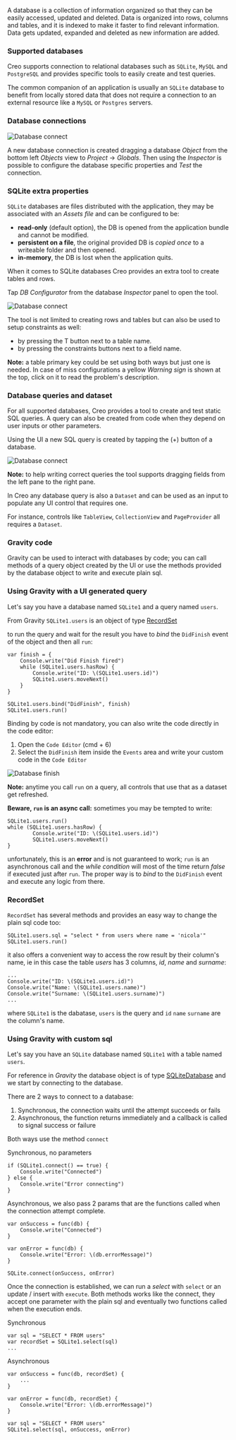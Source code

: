 A database is a collection of information organized so that they can be easily accessed, updated and deleted.
Data is organized into rows, columns and tables, and it is indexed to make it faster to find relevant information. Data gets updated, expanded and deleted as new information are added.

### Supported databases
Creo supports connection to relational databases such as `SQLite`, `MySQL` and `PostgreSQL` and provides specific tools to easily create and test queries.

The common companion of an application is usually an `SQLite` database to benefit from locally stored data that does not require a connection to an external resource like a `MySQL` or `Postgres` servers.

### Database connections

![Database connect](images/Database_connect.png)

A new database connection is created dragging a database _Object_ from the bottom left _Objects_ view to _Project_ -> _Globals_.
Then using the _Inspector_ is possible to configure the database specific properties and _Test_ the connection.

### SQLite extra properties
`SQLite` databases are files distributed with the application, they may be associated with an _Assets file_ and can be configured to be:
* **read-only** (default option), the DB is opened from the application bundle and cannot be modified.
* **persistent on a file**, the original provided DB is _copied once_ to a writeable folder and then opened.
* **in-memory**, the DB is lost when the application quits.

When it comes to SQLite databases Creo provides an extra tool to create tables and rows.

Tap _DB Configurator_ from the database _Inspector_ panel to open the tool.

![Database connect](images/Database_create.png)

The tool is not limited to creating rows and tables but can also be used to setup constraints as well:
* by pressing the T button next to a table name.
* by pressing the constraints buttons next to a field name.

**Note:** a table primary key could be set using both ways but just one is needed. In case of miss configurations a yellow _Warning sign_ is shown at the top, click on it to read the problem's description.

### Database queries and dataset
For all supported databases, Creo provides a tool to create and test static SQL queries.
A query can also be created from code when they depend on user inputs or other parameters.

Using the UI a new SQL query is created by tapping the (+) button of a database.

![Database connect](images/Database_query.png)

**Note:** to help writing correct queries the tool supports dragging fields from the left pane to the right pane.

In Creo any database query is also a `Dataset` and can be used as an input to populate any UI control that requires one. 

For instance, controls like `TableView`, `CollectionView` and `PageProvider` all requires a `Dataset`.

### Gravity code
Gravity can be used to interact with databases by code; you can call methods of a query object created by the UI or use the methods provided by the database object to write and execute plain sql.

### Using Gravity with a UI generated query
Let's say you have a database named `SQLite1` and a query named `users`.

From Gravity `SQLite1.users` is an object of type [RecordSet](../classes/RecordSet.html)

to run the query and wait for the result you have to _bind_ the `DidFinish` event of the object and then all `run`:

```
var finish = {
    Console.write("Did Finish fired")
    while (SQLite1.users.hasRow) {
        Console.write("ID: \(SQLite1.users.id)")
        SQLite1.users.moveNext()
    }
}

SQLite1.users.bind("DidFinish", finish)
SQLite1.users.run()
```

Binding by code is not mandatory, you can also write the code directly in the code editor:

1. Open the `Code Editor` (cmd + 6)
2. Select the `DidFinish` item inside the `Events` area and write your custom code in the `Code Editor`

![Database finish](images/Database_didfinish.png)

**Note:** anytime you call `run` on a query, all controls that use that as a dataset get refreshed.

**Beware, `run` is an async call:** sometimes you may be tempted to write:

```
SQLite1.users.run()
while (SQLite1.users.hasRow) {
        Console.write("ID: \(SQLite1.users.id)")
        SQLite1.users.moveNext()
}
```

unfortunately, this is an **error** and is not guaranteed to work; `run` is an asynchronous call and the _while condition_ will most of the time return _false_ if executed just after `run`. The proper way is to _bind_ to the `DidFinish` event and execute any logic from there.

### RecordSet

`RecordSet` has several methods and provides an easy way to change the plain sql code too:

```
SQLite1.users.sql = "select * from users where name = 'nicola'"
SQLite1.users.run()
```

it also offers a convenient way to access the row result by their column's name, ie in this case the table _users_ has 3 columns, _id_, _name_ and _surname_:

```
...
Console.write("ID: \(SQLite1.users.id)")
Console.write("Name: \(SQLite1.users.name)")
Console.write("Surname: \(SQLite1.users.surname)")
...
```

where `SQLite1` is the dabatase, `users` is the query and `id` `name` `surname` are the column's name.

### Using Gravity with custom sql
Let's say you have an `SQLite` database named `SQLite1` with a table named `users`.

For reference in _Gravity_ the database object is of type [SQLiteDatabase](../classes/SQLiteDatabase.html) and we start by connecting to the database.

There are 2 ways to connect to a database:

1. Synchronous, the connection waits until the attempt succeeds or fails
1. Asynchronous, the function returns immediately and a callback is called to signal success or failure

Both ways use the method `connect`

Synchronous, no parameters

```
if (SQLite1.connect() == true) {
    Console.write("Connected")
} else {
    Console.write("Error connecting")
}
```

Asynchronous, we also pass 2 params that are the functions called when the connection attempt complete.

```
var onSuccess = func(db) {
    Console.write("Connected")
}

var onError = func(db) {
    Console.write("Error: \(db.errorMessage)")
}

SQLite.connect(onSuccess, onError)
```

Once the connection is established, we can run a _select_ with `select` or an update / insert with `execute`.
Both methods works like the connect, they accept one parameter with the plain sql and eventually two functions called when the execution ends.

Synchronous
```
var sql = "SELECT * FROM users"
var recordSet = SQLite1.select(sql)
...
```

Asynchronous
```
var onSuccess = func(db, recordSet) {
    ...
}

var onError = func(db, recordSet) {
    Console.write("Error: \(db.errorMessage)")
}

var sql = "SELECT * FROM users"
SQLite1.select(sql, onSuccess, onError)
```
